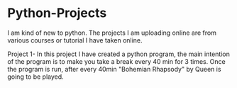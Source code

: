 # Python-Projects

I am kind of new to python. The projects I am uploading online are from various courses or tutorial I have taken online. 

Project 1- In this project I have created a python program, the main intention of the program is to make you take a break every 40 min for 3 times. Once the program is run, after every 40min "Bohemian Rhapsody" by Queen is going to be played. 
